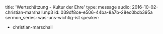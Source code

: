 title: 'Wertschätzung - Kultur der Ehre'
type: message
audio: 2016-10-02-christian-marshall.mp3
id: 039df8ce-e506-44ba-8a7b-28ec0bcb395a
sermon_series: was-uns-wichtig-ist
speaker:
  - christian-marschall
